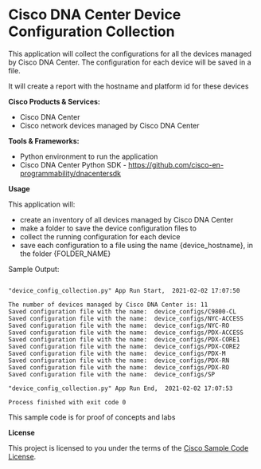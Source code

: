 
# Cisco DNA Center Device Configuration Collection

This application will collect the configurations for all the devices managed by Cisco DNA Center.
The configuration for each device will be saved in a file.

It will create a report with the hostname and platform id for these devices

**Cisco Products & Services:**

- Cisco DNA Center
- Cisco network devices managed by Cisco DNA Center

**Tools & Frameworks:**

- Python environment to run the application
- Cisco DNA Center Python SDK - https://github.com/cisco-en-programmability/dnacentersdk

**Usage**

This application will:
- create an inventory of all devices managed by Cisco DNA Center
- make a folder to save the device configuration files to
- collect the running configuration for each device
- save each configuration to a file using the name {device_hostname}, in the folder {FOLDER_NAME}

Sample Output:

```

"device_config_collection.py" App Run Start,  2021-02-02 17:07:50

The number of devices managed by Cisco DNA Center is: 11
Saved configuration file with the name:  device_configs/C9800-CL
Saved configuration file with the name:  device_configs/NYC-ACCESS
Saved configuration file with the name:  device_configs/NYC-RO
Saved configuration file with the name:  device_configs/PDX-ACCESS
Saved configuration file with the name:  device_configs/PDX-CORE1
Saved configuration file with the name:  device_configs/PDX-CORE2
Saved configuration file with the name:  device_configs/PDX-M
Saved configuration file with the name:  device_configs/PDX-RN
Saved configuration file with the name:  device_configs/PDX-RO
Saved configuration file with the name:  device_configs/SP

"device_config_collection.py" App Run End,  2021-02-02 17:07:53

Process finished with exit code 0

```
 
This sample code is for proof of concepts and labs

**License**

This project is licensed to you under the terms of the [Cisco Sample Code License](./LICENSE).


